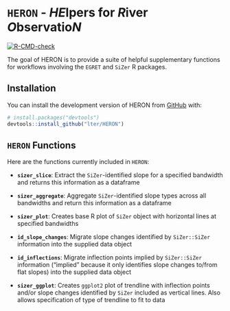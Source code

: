
<!-- README.md is generated from README.Rmd. Please edit that file -->

# `HERON` - *HE*lpers for *R*iver *O*bservatio*N*

<!-- badges: start -->

[![R-CMD-check](https://github.com/lter/HERON/actions/workflows/R-CMD-check.yaml/badge.svg)](https://github.com/lter/HERON/actions/workflows/R-CMD-check.yaml)
<!-- badges: end -->

The goal of HERON is to provide a suite of helpful supplementary
functions for workflows involving the `EGRET` and `SiZer` R packages.

## Installation

You can install the development version of HERON from
[GitHub](https://github.com/) with:

``` r
# install.packages("devtools")
devtools::install_github("lter/HERON")
```

## `HERON` Functions

Here are the functions currently included in `HERON`:

-   **`sizer_slice`**: Extract the `SiZer`-identified slope for a
    specified bandwidth and returns this information as a dataframe

-   **`sizer_aggregate`**: Aggregate `SiZer`-identified slope types
    across all bandwidths and return this information as a dataframe

-   **`sizer_plot`**: Creates base R plot of `SiZer` object with
    horizontal lines at specified bandwidths

-   **`id_slope_changes`**: Migrate slope changes identified by
    `SiZer::SiZer` information into the supplied data object

-   **`id_inflections`**: Migrate inflection points implied by
    `SiZer::SiZer` information (“implied” because it only identifies
    slope changes to/from flat slopes) into the supplied data object

-   **`sizer_ggplot`**: Creates `ggplot2` plot of trendline with
    inflection points and/or slope changes identified by `SiZer`
    included as vertical lines. Also allows specification of type of
    trendline to fit to data
